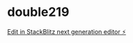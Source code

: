 # double219

[Edit in StackBlitz next generation editor ⚡️](https://stackblitz.com/~/github.com/kvartiil/double219)